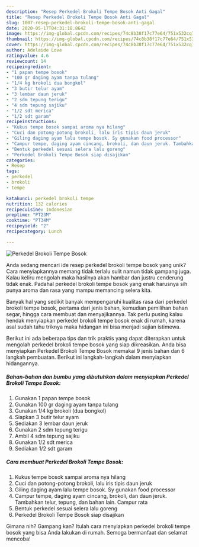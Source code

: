 ```yaml
---
description: "Resep Perkedel Brokoli Tempe Bosok Anti Gagal"
title: "Resep Perkedel Brokoli Tempe Bosok Anti Gagal"
slug: 1007-resep-perkedel-brokoli-tempe-bosok-anti-gagal
date: 2020-05-17T04:31:18.864Z
image: https://img-global.cpcdn.com/recipes/74c8b38f17c77e64/751x532cq70/perkedel-brokoli-tempe-bosok-foto-resep-utama.jpg
thumbnail: https://img-global.cpcdn.com/recipes/74c8b38f17c77e64/751x532cq70/perkedel-brokoli-tempe-bosok-foto-resep-utama.jpg
cover: https://img-global.cpcdn.com/recipes/74c8b38f17c77e64/751x532cq70/perkedel-brokoli-tempe-bosok-foto-resep-utama.jpg
author: Adelaide Love
ratingvalue: 4.6
reviewcount: 14
recipeingredient:
- "1 papan tempe bosok"
- "100 gr daging ayam tanpa tulang"
- "1/4 kg brokoli dua bongkol"
- "3 butir telur ayam"
- "3 lembar daun jeruk"
- "2 sdm tepung terigu"
- "4 sdm tepung sajiku"
- "1/2 sdt merica"
- "1/2 sdt garam"
recipeinstructions:
- "Kukus tempe bosok sampai aroma nya hilang"
- "Cuci dan potong-potong brokoli, lalu iris tipis daun jeruk"
- "Giling daging ayam lalu tempe bosok. Sy gunakan food processor"
- "Campur tempe, daging ayam cincang, brokoli, dan daun jeruk. Tambahkan telur, tepung, dan bahan lain. Campur rata"
- "Bentuk perkedel sesuai selera lalu goreng"
- "Perkedel Brokoli Tempe Bosok siap disajikan"
categories:
- Resep
tags:
- perkedel
- brokoli
- tempe

katakunci: perkedel brokoli tempe 
nutrition: 132 calories
recipecuisine: Indonesian
preptime: "PT23M"
cooktime: "PT34M"
recipeyield: "2"
recipecategory: Lunch

---
```



![Perkedel Brokoli Tempe Bosok](https://img-global.cpcdn.com/recipes/74c8b38f17c77e64/751x532cq70/perkedel-brokoli-tempe-bosok-foto-resep-utama.jpg)

Anda sedang mencari ide resep perkedel brokoli tempe bosok yang unik? Cara menyiapkannya memang tidak terlalu sulit namun tidak gampang juga. Kalau keliru mengolah maka hasilnya akan hambar dan justru cenderung tidak enak. Padahal perkedel brokoli tempe bosok yang enak harusnya sih punya aroma dan rasa yang mampu memancing selera kita.

Banyak hal yang sedikit banyak mempengaruhi kualitas rasa dari perkedel brokoli tempe bosok, pertama dari jenis bahan, kemudian pemilihan bahan segar, hingga cara membuat dan menyajikannya. Tak perlu pusing kalau hendak menyiapkan perkedel brokoli tempe bosok enak di rumah, karena asal sudah tahu triknya maka hidangan ini bisa menjadi sajian istimewa.




Berikut ini ada beberapa tips dan trik praktis yang dapat diterapkan untuk mengolah perkedel brokoli tempe bosok yang siap dikreasikan. Anda bisa menyiapkan Perkedel Brokoli Tempe Bosok memakai 9 jenis bahan dan 6 langkah pembuatan. Berikut ini langkah-langkah dalam menyiapkan hidangannya.

<!--inarticleads1-->

##### Bahan-bahan dan bumbu yang dibutuhkan dalam menyiapkan Perkedel Brokoli Tempe Bosok:

1. Gunakan 1 papan tempe bosok
1. Gunakan 100 gr daging ayam tanpa tulang
1. Gunakan 1/4 kg brokoli (dua bongkol)
1. Siapkan 3 butir telur ayam
1. Sediakan 3 lembar daun jeruk
1. Gunakan 2 sdm tepung terigu
1. Ambil 4 sdm tepung sajiku
1. Gunakan 1/2 sdt merica
1. Sediakan 1/2 sdt garam




<!--inarticleads2-->

##### Cara membuat Perkedel Brokoli Tempe Bosok:

1. Kukus tempe bosok sampai aroma nya hilang
1. Cuci dan potong-potong brokoli, lalu iris tipis daun jeruk
1. Giling daging ayam lalu tempe bosok. Sy gunakan food processor
1. Campur tempe, daging ayam cincang, brokoli, dan daun jeruk. Tambahkan telur, tepung, dan bahan lain. Campur rata
1. Bentuk perkedel sesuai selera lalu goreng
1. Perkedel Brokoli Tempe Bosok siap disajikan




Gimana nih? Gampang kan? Itulah cara menyiapkan perkedel brokoli tempe bosok yang bisa Anda lakukan di rumah. Semoga bermanfaat dan selamat mencoba!
